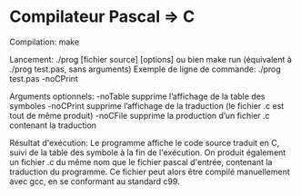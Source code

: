 Compilateur Pascal => C
=======================
Compilation:
  make

Lancement:
  ./prog [fichier source] [options]
  ou bien make run (équivalent à ./prog test.pas, sans arguments)
  Exemple de ligne de commande:
    ./prog test.pas -noCPrint

Arguments optionnels:
    -noTable    supprime l’affichage de la table des symboles
    -noCPrint   supprime l’affichage de la traduction (le fichier .c est tout de même produit)
    -noCFile    supprime la production d’un fichier .c contenant la traduction

Résultat d'exécution:
  Le programme affiche le code source traduit en C, suivi de la table des symbole à la fin de l'exécution.
  On produit également un fichier .c du même nom que le fichier pascal d'entrée, contenant la traduction du programme.
    Ce fichier peut alors être compilé manuellement avec gcc, en se conformant au standard c99.
